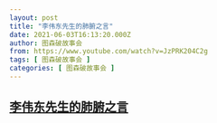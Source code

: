 ```yaml
---
layout: post
title: "李伟东先生的肺腑之言"
date: 2021-06-03T16:13:20.000Z
author: 图森破故事会
from: https://www.youtube.com/watch?v=JzPRK204C2g
tags: [ 图森破故事会 ]
categories: [ 图森破故事会 ]
---
```

<!--1622736800000-->
[李伟东先生的肺腑之言](https://www.youtube.com/watch?v=JzPRK204C2g)
------

<div>

</div>

